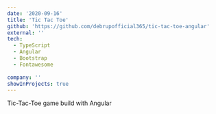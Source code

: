 ```yaml
---
date: '2020-09-16'
title: 'Tic Tac Toe'
github: 'https://github.com/debrupofficial365/tic-tac-toe-angular'
external: ''
tech:
  - TypeScript
  - Angular
  - Bootstrap
  - Fontawesome
  
company: ''
showInProjects: true
---
```


Tic-Tac-Toe game build with Angular
